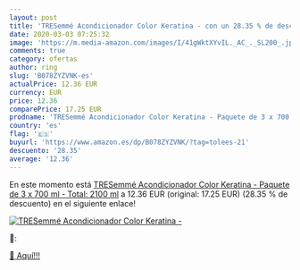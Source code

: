```yaml
---
layout: post
title: 'TRESemmé Acondicionador Color Keratina - con un 28.35 % de descuento'
date: 2020-03-03 07:25:32
image: 'https://m.media-amazon.com/images/I/41gWktXYvIL._AC_._SL200_.jpg'
comments: true
category: ofertas
author: ring
slug: 'B078ZYZVNK-es'
actualPrice: 12.36 EUR
currency: EUR
price: 12.36
comparePrice: 17.25 EUR
prodname: 'TRESemmé Acondicionador Color Keratina - Paquete de 3 x 700 ml - Total: 2100 ml'
country: 'es'
flag: '🇪🇸'
buyurl: 'https://www.amazon.es/dp/B078ZYZVNK/?tag=tolees-21'
descuento: '28.35'
average: '12.36'
---
```


En este momento está [TRESemmé Acondicionador Color Keratina - Paquete de 3 x 700 ml - Total: 2100 ml](https://www.amazon.es/dp/B078ZYZVNK/?tag=tolees-21) a 12.36 EUR (original: 17.25 EUR) (28.35 %  de descuento) en el siguiente enlace!

[![TRESemmé Acondicionador Color Keratina -](https://m.media-amazon.com/images/I/41gWktXYvIL._AC_._SL200_.jpg)](https://www.amazon.es/dp/B078ZYZVNK/?tag=tolees-21)

🔎:


[🛒 Aquí!!!](https://www.amazon.es/dp/B078ZYZVNK/?tag=tolees-21)
